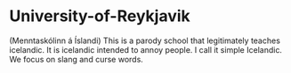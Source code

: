# University-of-Reykjavik
(Menntaskólinn á Íslandi)
This is a parody school that legitimately teaches icelandic. It is icelandic intended to annoy people. I call it simple Icelandic. We focus on slang and curse words.
